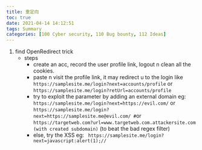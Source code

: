 ```yaml
---
title: 重定向
toc: true
date: 2021-04-14 14:12:51
tags: Summary
categories: [100 Cyber security, 110 Bug bounty, 112 Ideas]
---
```


1. find OpenRedirect trick
    * steps
        * create an acc, record the user profile link, logout n clean all the cookies.
        * paste n visit the profile link, it may redirect u to the login like `https://samplesite.me/login?next=accounts/profile` or `https://samplesite.me/login?retUrl=accounts/profile`
        * try to exploit the parameter by adding an external domain eg: `https://samplesite.me/login?next=https://evil.com/` or `https://samplesite.me/login?next=https://samplesite.me@evil.com/ #`or `https://targetweb.com?url=www.targetweb.com.attackersite.com (with created subdomain)` (to beat the bad regex filter)
        * else, try the XSS eg: ` https://samplesite.me/login?next=javascript:alert(1);//`
